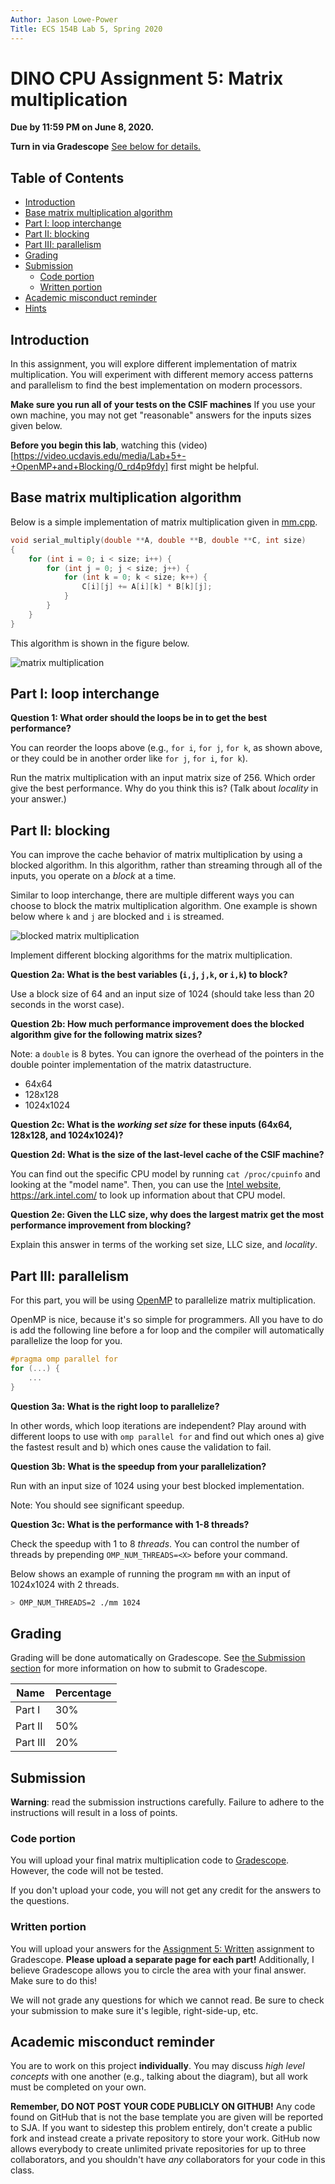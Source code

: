 ```yaml
---
Author: Jason Lowe-Power
Title: ECS 154B Lab 5, Spring 2020
---
```


# DINO CPU Assignment 5: Matrix multiplication

**Due by 11:59 PM on June 8, 2020.**

**Turn in via Gradescope**
[See below for details.](#Submission)

## Table of Contents

* [Introduction](#introduction)
* [Base matrix multiplication algorithm](#base-matrix-multiplication-algorithm)
* [Part I: loop interchange](#part-i-loop-interchange)
* [Part II: blocking](#part-ii-blocking)
* [Part III: parallelism](#part-iii-parallelism)
* [Grading](#grading)
* [Submission](#submission)
  * [Code portion](#code-portion)
  * [Written portion](#written-portion)
* [Academic misconduct reminder](#academic-misconduct-reminder)
* [Hints](#hints)

## Introduction

In this assignment, you will explore different implementation of matrix multiplication.
You will experiment with different memory access patterns and parallelism to find the best implementation on modern processors.

**Make sure you run all of your tests on the CSIF machines**
If you use your own machine, you may not get "reasonable" answers for the inputs sizes given below.

**Before you begin this lab**, watching this (video)[https://video.ucdavis.edu/media/Lab+5+-+OpenMP+and+Blocking/0_rd4p9fdy] first might be helpful.

## Base matrix multiplication algorithm

Below is a simple implementation of matrix multiplication given in [mm.cpp](mm.cpp).

```cpp
void serial_multiply(double **A, double **B, double **C, int size)
{
    for (int i = 0; i < size; i++) {
        for (int j = 0; j < size; j++) {
            for (int k = 0; k < size; k++) {
                C[i][j] += A[i][k] * B[k][j];
            }
        }
    }
}
```

This algorithm is shown in the figure below.

![matrix multiplication](mm.png)

## Part I: loop interchange

**Question 1: What order should the loops be in to get the best performance?**

You can reorder the loops above (e.g., `for i`, `for j`, `for k`, as shown above, or they could be in another order like `for j`, `for i`, `for k`).

Run the matrix multiplication with an input matrix size of 256. Which order give the best performance. Why do you think this is? (Talk about *locality* in your answer.)

## Part II: blocking

You can improve the cache behavior of matrix multiplication by using a blocked algorithm.
In this algorithm, rather than streaming through all of the inputs, you operate on a *block* at a time.

Similar to loop interchange, there are multiple different ways you can choose to block the matrix multiplication algorithm.
One example is shown below where `k` and `j` are blocked and `i` is streamed.

![blocked matrix multiplication](bmm.png)

Implement different blocking algorithms for the matrix multiplication.

**Question 2a: What is the best variables (`i,j`, `j,k`, or `i,k`) to block?**

Use a block size of 64 and an input size of 1024 (should take less than 20 seconds in the worst case).

**Question 2b: How much performance improvement does the blocked algorithm give for the following matrix sizes?**

Note: a `double` is 8 bytes. You can ignore the overhead of the pointers in the double pointer implementation of the matrix datastructure.

- 64x64
- 128x128
- 1024x1024

**Question 2c: What is the *working set size* for these inputs (64x64, 128x128, and 1024x1024)?**

**Question 2d: What is the size of the last-level cache of the CSIF machine?**

You can find out the specific CPU model by running `cat /proc/cpuinfo` and looking at the "model name".
Then, you can use the [Intel website](https://ark.intel.com/), <https://ark.intel.com/> to look up information about that CPU model.

**Question 2e: Given the LLC size, why does the largest matrix get the most performance improvement from blocking?**

Explain this answer in terms of the working set size, LLC size, and *locality*.

## Part III: parallelism

For this part, you will be using [OpenMP](https://computing.llnl.gov/tutorials/openMP/) to parallelize matrix multiplication.

OpenMP is nice, because it's so simple for programmers.
All you have to do is add the following line before a for loop and the compiler will automatically parallelize the loop for you.

```cpp
#pragma omp parallel for
for (...) {
    ...
}
```

**Question 3a: What is the right loop to parallelize?**

In other words, which loop iterations are independent?
Play around with different loops to use with `omp parallel for` and find out which ones a) give the fastest result and b) which ones cause the validation to fail.

**Question 3b: What is the speedup from your parallelization?**

Run with an input size of 1024 using your best blocked implementation.

Note: You should see significant speedup.

**Question 3c: What is the performance with 1-8 threads?**

Check the speedup with 1 to 8 *threads*.
You can control the number of threads by prepending `OMP_NUM_THREADS=<X>` before your command.

Below shows an example of running the program `mm` with an input of 1024x1024 with 2 threads.

```sh
> OMP_NUM_THREADS=2 ./mm 1024
```

## Grading

Grading will be done automatically on Gradescope.
See [the Submission section](#Submission) for more information on how to submit to Gradescope.

| Name         | Percentage |
|--------------|------------|
| Part I       | 30%        |
| Part II      | 50%        |
| Part III     | 20%        |

## Submission

**Warning**: read the submission instructions carefully.
Failure to adhere to the instructions will result in a loss of points.

### Code portion

You will upload your final matrix multiplication code to [Gradescope](https://www.gradescope.com/courses/105214/assignments/513272).
However, the code will not be tested.

If you don't upload your code, you will not get any credit for the answers to the questions.

### Written portion

You will upload your answers for the [Assignment 5: Written](https://www.gradescope.com/courses/105214/assignments/513273) assignment to Gradescope.
**Please upload a separate page for each part!**
Additionally, I believe Gradescope allows you to circle the area with your final answer.
Make sure to do this!

We will not grade any questions for which we cannot read.
Be sure to check your submission to make sure it's legible, right-side-up, etc.

## Academic misconduct reminder

You are to work on this project **individually**.
You may discuss *high level concepts* with one another (e.g., talking about the diagram), but all work must be completed on your own.

**Remember, DO NOT POST YOUR CODE PUBLICLY ON GITHUB!**
Any code found on GitHub that is not the base template you are given will be reported to SJA.
If you want to sidestep this problem entirely, don't create a public fork and instead create a private repository to store your work.
GitHub now allows everybody to create unlimited private repositories for up to three collaborators, and you shouldn't have *any* collaborators for your code in this class.
